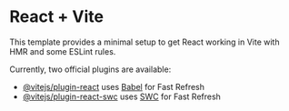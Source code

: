 # React + Vite

This template provides a minimal setup to get React working in Vite with HMR and some ESLint rules.

Currently, two official plugins are available:

- [@vitejs/plugin-react](https://github.com/vitejs/vite-plugin-react/blob/main/packages/plugin-react/README.md) uses [Babel](https://babeljs.io/) for Fast Refresh
- [@vitejs/plugin-react-swc](https://github.com/vitejs/vite-plugin-react-swc) uses [SWC](https://swc.rs/) for Fast Refresh




<!-- 
import Swal from 'sweetalert2'
import './styles.css'

Swal.fire({
  title: 'Do you want to save the changes?',
  showDenyButton: true,
  showCancelButton: true,
  confirmButtonText: 'Yes',
  denyButtonText: 'No',
  customClass: {
    actions: 'my-actions',
    cancelButton: 'order-1 right-gap',
    confirmButton: 'order-2',
    denyButton: 'order-3',
  },
}).then((result) => {
  if (result.isConfirmed) {
    Swal.fire('Saved!', '', 'success')
  } else if (result.isDenied) {
    Swal.fire('Changes are not saved', '', 'info')
  }
}) -->